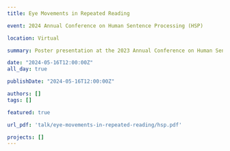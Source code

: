 ```yaml
---
title: Eye Movements in Repeated Reading

event: 2024 Annual Conference on Human Sentence Processing (HSP)

location: Virtual

summary: Poster presentation at the 2023 Annual Conference on Human Sentence Processing (HSP), on the topic of eye movements in repeated reading.

date: "2024-05-16T12:00:00Z"
all_day: true

publishDate: "2024-05-16T12:00:00Z"

authors: []
tags: []

featured: true

url_pdf: 'talk/eye-movements-in-repeated-reading/hsp.pdf'

projects: []
---
```

